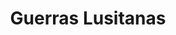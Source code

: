 ﻿---
title: "Guerras Lusitanas"
permalink: periodes_47.html
layout: periode
dataInici: -155
dataFi: -139
sidebar: periodes
pares:
  - 49:
    title: "Conquista de Hispania"
    dataInici: "(-218)"
    dataFi: "(-19)"

fills:
jocsPrincipals:
jocsEscenaris:
jocsEpoca:
jocsEpocaEscenaris:
  - title: "Iberos"
    bggId: 3634
    escenari: "La conquista de Iberia"
    dataInici: -147
    dataFi: -133

---
